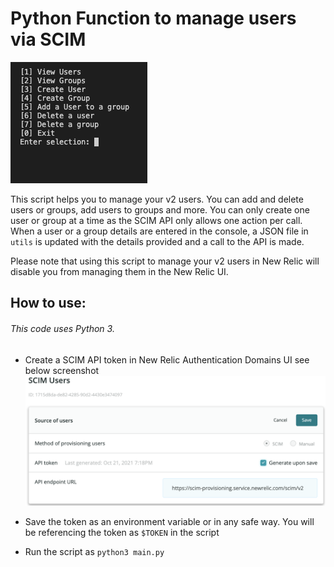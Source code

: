 # Python Function to manage users via SCIM

![alt text](screenshots/screenshot2.png)

This script helps you to manage your v2 users. You can add and delete users or groups, add users to groups and more. You can only create one user or group at a time as the SCIM API only allows one action per call. When a user or a group details are entered in the console, a JSON file in `utils` is updated with the details provided and a call to the API is made.

Please note that using this script to manage your v2 users in New Relic will disable you from managing them in the New Relic UI. 
## How to use:
###### This code uses Python 3.

- Create a SCIM API token in New Relic Authentication Domains UI see below screenshot
![alt text](screenshots/screenshot1.png)

- Save the token as an environment variable or in any safe way. You will be referencing the token as `$TOKEN` in the script

- Run the script as `python3 main.py`
